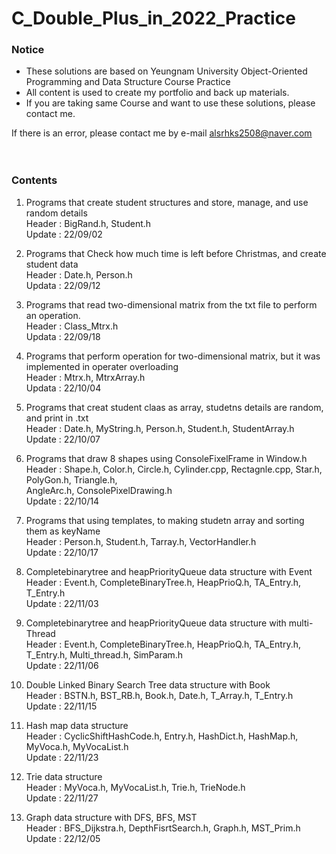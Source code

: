 # C_Double_Plus_in_2022_Practice
 ### Notice   
 - These solutions are based on Yeungnam University Object-Oriented Programming and Data Structure Course Practice  
 - All content is used to create my portfolio and back up materials.  
 - If you are taking same Course and want to use these solutions, please contact me.
   
 If there is an error, please contact me by e-mail
 alsrhks2508@naver.com  
 <br/><br/>
   
 ### Contents
 1. Programs that create student structures and store, manage, and use random details  
    Header : BigRand.h, Student.h  
    Update : 22/09/02
        
 2. Programs that Check how much time is left before Christmas, and create student data  
    Header : Date.h, Person.h  
    Updata : 22/09/12  
      
 3. Programs that read two-dimensional matrix from the txt file to perform an operation.  
    Header : Class_Mtrx.h  
    Updata : 22/09/18  
      
 4. Programs that perform operation for two-dimensional matrix, but it was implemented in operater overloading  
    Header : Mtrx.h, MtrxArray.h  
    Updata : 22/10/04  
      
 5. Programs that creat student claas as array, studetns details are random, and print in .txt  
    Header : Date.h, MyString.h, Person.h, Student.h, StudentArray.h  
    Update : 22/10/07  
      
 6. Programs that draw 8 shapes using ConsoleFixelFrame in Window.h  
    Header : Shape.h, Color.h, Circle.h, Cylinder.cpp, Rectagnle.cpp, Star.h, PolyGon.h, Triangle.h,  
             AngleArc.h, ConsolePixelDrawing.h   
    Update : 22/10/14  
      
 7. Programs that using templates, to making studetn array and sorting them as keyName  
    Header : Person.h, Student.h, Tarray.h, VectorHandler.h  
    Update : 22/10/17  
          
 8. Completebinarytree and heapPriorityQueue data structure with Event  
    Header : Event.h, CompleteBinaryTree.h, HeapPrioQ.h, TA_Entry.h, T_Entry.h   
    Update : 22/11/03  
      
 9. Completebinarytree and heapPriorityQueue data structure with multi-Thread  
    Header : Event.h, CompleteBinaryTree.h, HeapPrioQ.h, TA_Entry.h, T_Entry.h, Multi_thread.h, SimParam.h   
    Update : 22/11/06  
      
 10. Double Linked Binary Search Tree data structure with Book  
    Header : BSTN.h, BST_RB.h, Book.h, Date.h, T_Array.h, T_Entry.h   
    Update : 22/11/15  
            
 11. Hash map data structure  
    Header : CyclicShiftHashCode.h, Entry.h, HashDict.h, HashMap.h, MyVoca.h, MyVocaList.h  
    Update : 22/11/23  
       
 12. Trie data structure  
    Header : MyVoca.h, MyVocaList.h, Trie.h, TrieNode.h  
    Update : 22/11/27 
        
 13. Graph data structure with DFS, BFS, MST  
    Header : BFS_Dijkstra.h, DepthFisrtSearch.h, Graph.h, MST_Prim.h  
    Update : 22/12/05  
